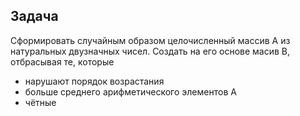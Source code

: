 Задача
---
Cформировать случайным образом целочисленный массив A из натуральных двузначных чисел. 
Создать на его основе масив B, отбрасывая те, которые 
- нарушают порядок возрастания
- больше среднего арифметического элементов A
- чётные